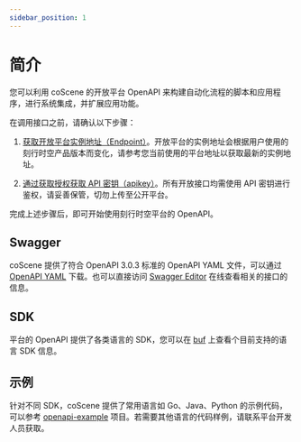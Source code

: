 ```yaml
---
sidebar_position: 1
---
```


# 简介

您可以利用 coScene 的开放平台 OpenAPI 来构建自动化流程的脚本和应用程序，进行系统集成，并扩展应用功能。

在调用接口之前，请确认以下步骤：

1. [获取开放平台实例地址（Endpoint）](./2-openapi-endpoint.md)。开放平台的实例地址会根据用户使用的刻行时空产品版本而变化，请参考您当前使用的平台地址以获取最新的实例地址。

2. [通过获取授权获取 API 密钥（apikey）](./3-apikey.md)。所有开放接口均需使用 API 密钥进行鉴权，请妥善保管，切勿上传至公开平台。

完成上述步骤后，即可开始使用刻行时空平台的 OpenAPI。

## Swagger

coScene 提供了符合 OpenAPI 3.0.3 标准的 OpenAPI YAML 文件，可以通过 [OpenAPI YAML](https://download.coscene.cn/openapi/openapi.yaml) 下载。也可以直接访问 [Swagger Editor](https://petstore.swagger.io/?url=https://download.coscene.cn/openapi/openapi.yaml) 在线查看相关的接口的信息。

## SDK

平台的 OpenAPI 提供了各类语言的 SDK，您可以在 [buf](https://buf.build/coscene-io/coscene-openapi/sdks) 上查看个目前支持的语言 SDK 信息。

## 示例

针对不同 SDK，coScene 提供了常用语言如 Go、Java、Python 的示例代码，可以参考 [openapi-example](https://github.com/coscene-io/openapi-example) 项目。若需要其他语言的代码样例，请联系平台开发人员获取。
